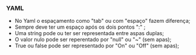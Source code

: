 ### YAML
* No Yaml o espaçamento como "tab" ou com "espaço" fazem diferença;
* Sempre deve ter um espaço após os dois pontos ":" ;
* Uma string pode ou ter ser representada entre aspas duplas;
* O valor nulo pode ser reperentado por "null" ou "~" (sem apas);
* True ou false pode ser representado por "On" ou "Off" (sem apas);